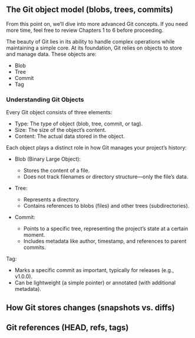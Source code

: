 ## The Git object model (blobs, trees, commits)

From this point on, we’ll dive into more advanced Git concepts. If you need more time, feel free to review Chapters 1 to 6 before proceeding.

The beauty of Git lies in its ability to handle complex operations while maintaining a simple core. At its foundation, Git relies on objects to store and manage data. These objects are:

- Blob
- Tree
- Commit
- Tag

### Understanding Git Objects

Every Git object consists of three elements:

- Type: The type of object (blob, tree, commit, or tag).
- Size: The size of the object’s content.
- Content: The actual data stored in the object.

Each object plays a distinct role in how Git manages your project’s history:

- Blob (Binary Large Object):

  - Stores the content of a file.
  - Does not track filenames or directory structure—only the file’s data.

- Tree:

  - Represents a directory.
  - Contains references to blobs (files) and other trees (subdirectories).

- Commit:
  - Points to a specific tree, representing the project’s state at a certain moment.
  - Includes metadata like author, timestamp, and references to parent commits.

Tag:

- Marks a specific commit as important, typically for releases (e.g., v1.0.0).
- Can be lightweight (a simple pointer) or annotated (with additional metadata).

## How Git stores changes (snapshots vs. diffs)

## Git references (HEAD, refs, tags)
